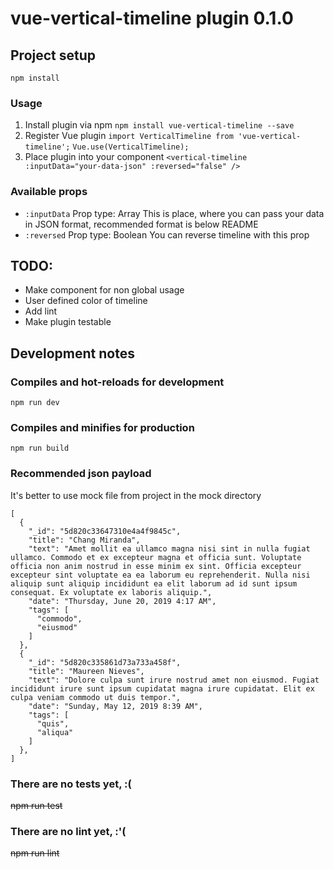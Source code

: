 # vue-vertical-timeline plugin 0.1.0

## Project setup
```
npm install
```

### Usage
1. Install plugin via npm
```npm install vue-vertical-timeline --save```
2. Register Vue plugin
```import VerticalTimeline from 'vue-vertical-timeline';```
```Vue.use(VerticalTimeline);```
3. Place plugin into your component
```<vertical-timeline :inputData="your-data-json" :reversed="false" />```

### Available props
* ```:inputData```
Prop type: Array
This is place, where you can pass your data in JSON format, recommended format is below README
* ```:reversed```
Prop type: Boolean
You can reverse timeline with this prop

## TODO:
* Make component for non global usage
* User defined color of timeline
* Add lint
* Make plugin testable

## Development notes

### Compiles and hot-reloads for development
```
npm run dev
```

### Compiles and minifies for production
```
npm run build
```

### Recommended json payload
It's better to use mock file from project in the mock directory

```
[
  {
    "_id": "5d820c33647310e4a4f9845c",
    "title": "Chang Miranda",
    "text": "Amet mollit ea ullamco magna nisi sint in nulla fugiat ullamco. Commodo et ex excepteur magna et officia sunt. Voluptate officia non anim nostrud in esse minim ex sint. Officia excepteur excepteur sint voluptate ea ea laborum eu reprehenderit. Nulla nisi aliquip sunt aliquip incididunt ea elit laborum ad id sunt ipsum consequat. Ex voluptate ex laboris aliquip.",
    "date": "Thursday, June 20, 2019 4:17 AM",
    "tags": [
      "commodo",
      "eiusmod"
    ]
  },
  {
    "_id": "5d820c335861d73a733a458f",
    "title": "Maureen Nieves",
    "text": "Dolore culpa sunt irure nostrud amet non eiusmod. Fugiat incididunt irure sunt ipsum cupidatat magna irure cupidatat. Elit ex culpa veniam commodo ut duis tempor.",
    "date": "Sunday, May 12, 2019 8:39 AM",
    "tags": [
      "quis",
      "aliqua"
    ]
  },
]
```

### There are no tests yet, :(
~~npm run test~~

### There are no lint yet, :'(
~~npm run lint~~
